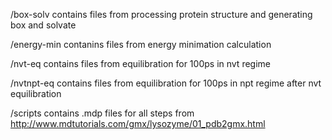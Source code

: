 /box-solv
contains files from processing protein structure
and generating box and solvate

/energy-min
contanins files from energy minimation calculation

/nvt-eq
contains files from equilibration for 100ps 
in nvt regime

/nvtnpt-eq
contains files from equilibration for 100ps 
in npt regime after nvt equilibration

/scripts
contains .mdp files for all steps from 
http://www.mdtutorials.com/gmx/lysozyme/01_pdb2gmx.html
